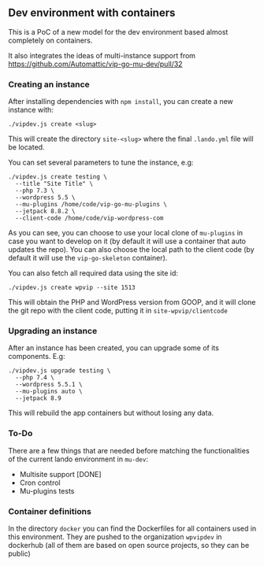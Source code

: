 ## Dev environment with containers

This is a PoC of a new model for the dev environment based almost completely on containers.

It also integrates the ideas of multi-instance support from https://github.com/Automattic/vip-go-mu-dev/pull/32

### Creating an instance

After installing dependencies with `npm install`, you can create a new instance with:

```
./vipdev.js create <slug>
```

This will create the directory `site-<slug>` where the final `.lando.yml` file will be located.

You can set several parameters to tune the instance, e.g:

```
./vipdev.js create testing \
  --title "Site Title" \
  --php 7.3 \
  --wordpress 5.5 \
  --mu-plugins /home/code/vip-go-mu-plugins \
  --jetpack 8.8.2 \
  --client-code /home/code/vip-wordpress-com
```

As you can see, you can choose to use your local clone of `mu-plugins` in case you want to develop on it (by default it will use a container that auto updates the repo). You can also choose the local path to the client code (by default it will use the `vip-go-skeleton` container).

You can also fetch all required data using the site id:

```
./vipdev.js create wpvip --site 1513
```

This will obtain the PHP and WordPress version from GOOP, and it will clone the git repo with the client code, putting it in `site-wpvip/clientcode`


### Upgrading an instance

After an instance has been created, you can upgrade some of its components. E.g:

```
./vipdev.js upgrade testing \
  --php 7.4 \
  --wordpress 5.5.1 \
  --mu-plugins auto \
  --jetpack 8.9
```

This will rebuild the app containers but without losing any data.


### To-Do

There are a few things that are needed before matching the functionalities of the current lando environment in `mu-dev`:

- Multisite support [DONE]
- Cron control
- Mu-plugins tests


### Container definitions

In the directory `docker` you can find the Dockerfiles for all containers used in this environment. They are pushed to the organization `wpvipdev` in dockerhub (all of them are based on open source projects, so they can be public)
